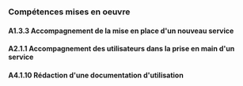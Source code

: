 ### Compétences mises en oeuvre

#### A1.3.3 Accompagnement de la mise en place d'un nouveau service

#### A2.1.1 Accompagnement des utilisateurs dans la prise en main d'un service

#### A4.1.10 Rédaction d'une documentation d'utilisation
